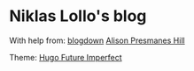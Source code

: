 # Niklas Lollo's blog

With help from:
[blogdown](https://bookdown.org/yihui/blogdown/)
[Alison Presmanes Hill](https://alison.rbind.io/post/up-and-running-with-blogdown/)

Theme:
[Hugo Future Imperfect](https://themes.gohugo.io/future-imperfect)
